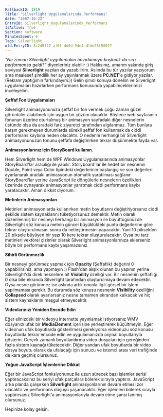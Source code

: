```yaml
---
FallbackID: 1819
Title: "Silverlight Uygulamalarında Performans"
date: "2007-10-22"
EntryID: Silverlight_Uygulamalarinda_Performans
IsActive: True
Section: software
MinutesSpent: 0
Tags: Silverlight
old.EntryID: 8c2d5f22-af61-4d0d-94e4-dfde28f58027
---
```

*"Ne zaman Silverlight uygulamaları hazırlamaya başladık da sıra
performansa geldi?"* diyenleriniz olabilir :) Haklısınız, umarım yakında
giriş seviyesi **Silverlight** yazıları da yazabilirim. Aslında bu tür
yazılar yazıyorum ama maalesef şimdilik her ay yayınlanmak üzere
**PC.NET**'e gidiyor yazılar. (Reklam yaptığımın farkındayım:)) Gelin
şimdi konuya dönelim ve Silverlight uygulamaları hazırlarken performans
konusunda yapabileceklerimizi inceleyelim.

**Şeffaf Fon Uygulamaları**

Silverlight animasyonunuza şeffaf bir fon vermek çoğu zaman güzel
görüntüler alabilmek için uygun bir çözüm olacaktır. Böylece web
sayfasının fonunun üzerine oturtulmuş bir animasyon sayfadaki diğer
nesnelerin üstünde olsa da aradaki fark ziyaretçi tarafından algılanmaz.
Tüm bunlara karşın gerekmeyen durumlarda sürekli şeffaf fon kullanmak da
ciddi performans kaybına neden olacaktır. O nedenle herhangi bir
Silverlight animasyonunuzun fonunu şeffafa değiştirirken tekrar
düşünmekte fayda var.

**Animasyonlarınız için StoryBoard kullanın.**

Hem Silverlight hem de WPF Windows Uygulamalarında animasyonlar
StoryBoard'lar aracılığı ile yapılır. Storyboard'lar ile hedef bir
nesnenin Double, Point veya Color tipindeki değerlerinin başlangıç ve
son değerleri ayarlanarak aradaki animasyonun otomatik yaratılması
sağlanır. StoryBoard'lar yerine JavaScript ile döngülerle nesnelerin
özellikleri üzerinde oynayarak animasyonlar yaratmak ciddi performans
kaybı yaratacaktır. Aman dikkat diyorum.

**Metinlerin Animasyonları**

Metinleri animasyonlarda kullanırken metin boyutlarını değiştiriyorsanız
ciddi şekilde sistem kaynaklarını tüketiyorsunuz demektir. Metin olarak
düzenlenmiş bir nesneyi herhangi bir animasyon ile büyüttüğünüzde
Silverlight söz konusu metnin güncel büyüklükteki punto değerlerine göre
tekrar oluşturulmasını sonra da netleştirmesini yapacaktır. Yani 10
pikselden 20 piksele büyüyen bir yazı 10 kere tekrar oluşturulacaktır.
Oysa bu tarz metinleri vektörel çizimler olarak Silverlight
animasyonlarınıza eklerseniz böyle bir performans kaybı yaşamazsınız.

**Sihirli Görünmezlik**

Bir nesneyi görünmez yapmak için **Opacity** (Şeffaflık) değerini 0
yapabilirsiniz, ama yapmayın :) Flash'dan alışık olunan bu yapının
yerine Silverlight'da direk nesnelere ait **Visibility** özelliği var.
Bir nesnenin şeffaflığı 0 olsa bile ekranda Silverlight tarafından
oluşturulmaya devam edecektir. Oysa nesne görünmez ise aslında artık
onunla ilgili görsel bir işlem yapılmaması gerekir. Bu durumda söz
konusu nesnenin **Visibility** özelliğini **Collapsed** olarak
ayarlarsanız nesne tamamen ekrandan kalkacak ve hiç sistem kaynaklarını
meşgul etmeyecektir.

**Videolarınızı Yeniden Encode Edin**

Eğer elinizdeki bir videoyu internette yayınlamak istiyorsanız WMV
dosyanızı ufak bir **MediaElement** içerisine yerleştirerek küçültmeyin.
Eğer videonun ufak boyutlarda gösterilmesi gerekiyorsa videonuzu söz
konusu boyutlarda tekrar encode edin ve uygulamanızda orijinal
boyutlarıyla gösterin. Gerçek zamanlı boyutlandırma video dosyaları için
gereğinden fazla sistem kaynağı tüketecektir. Diğer yandan ufak
boyutlarda bir video dosya boyutu olarak da ufalacağı için sunucu ve
istemci arası veri trafiğinde de kara geçmiş olursunuz.

**Yoğun JavaScript İşlemlerine Dikkat**

Eğer bir JavaScript fonksiyonunuz ile uzun sürecek bazı işlemler serisi
yaptıracaksınız bu seriyi ufak parçalara bölerek sırayla yaptırın.
JavaScript arka planda çalışırken **Silverlight** animasyonlarının devam
etmesi zor olacaktır ve performans düşüşü yaşanacaktır. Eğer işlemleri
bölerek sırayla yaptırırsanız Silverlight'a animasyonlarıyla devam etme
şansı tanımış olursunuz.

Hepinize kolay gelsin.


